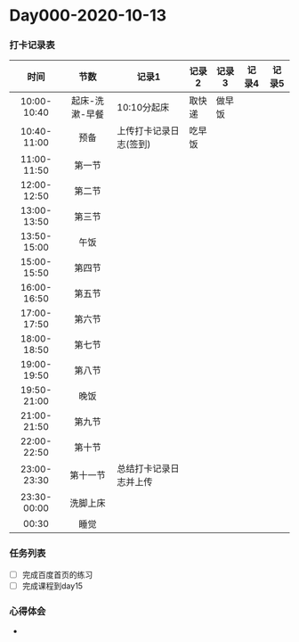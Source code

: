 # Day000-2020-10-13

### 打卡记录表

|    时间     |      节数      | 记录1                  | 记录2  | 记录3  | 记录4 | 记录5 |
| :---------: | :------------: | ---------------------- | ------ | ------ | ----- | ----- |
| 10:00-10:40 | 起床-洗漱-早餐 | 10:10分起床            | 取快递 | 做早饭 |       |       |
| 10:40-11:00 |      预备      | 上传打卡记录日志(签到) | 吃早饭 |        |       |       |
| 11:00-11:50 |     第一节     |                        |        |        |       |       |
| 12:00-12:50 |     第二节     |                        |        |        |       |       |
| 13:00-13:50 |     第三节     |                        |        |        |       |       |
| 13:50-15:00 |      午饭      |                        |        |        |       |       |
| 15:00-15:50 |     第四节     |                        |        |        |       |       |
| 16:00-16:50 |     第五节     |                        |        |        |       |       |
| 17:00-17:50 |     第六节     |                        |        |        |       |       |
| 18:00-18:50 |     第七节     |                        |        |        |       |       |
| 19:00-19:50 |     第八节     |                        |        |        |       |       |
| 19:50-21:00 |      晚饭      |                        |        |        |       |       |
| 21:00-21:50 |     第九节     |                        |        |        |       |       |
| 22:00-22:50 |     第十节     |                        |        |        |       |       |
| 23:00-23:30 |    第十一节    | 总结打卡记录日志并上传 |        |        |       |       |
| 23:30-00:00 |    洗脚上床    |                        |        |        |       |       |
|    00:30    |      睡觉      |                        |        |        |       |       |

### 任务列表

- [ ] 完成百度首页的练习
- [ ] 完成课程到day15

### 心得体会

- 

